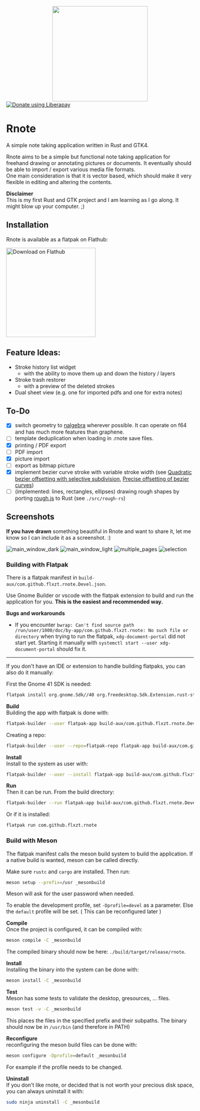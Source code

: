 <div align="center">
<img src="resources/icons/scalable/apps/rnote.svg" width="256"></img>
</div>

<div align="start" id="container">
    <div id="donatebutton">
    <a href="https://liberapay.com/flxzt/donate"><img alt="Donate using Liberapay" src="https://liberapay.com/assets/widgets/donate.svg"></a>
    </div>
</div>

# Rnote
A simple note taking application written in Rust and GTK4.

Rnote aims to be a simple but functional note taking application for freehand drawing or annotating pictures or documents. It eventually should be able to import / export various media file formats.  
One main consideration is that it is vector based, which should make it very flexible in editing and altering the contents.

**Disclaimer**  
This is my first Rust and GTK project and I am learning as I go along. It might blow up your computer. ;)

## Installation
Rnote is available as  a flatpak on Flathub:

<div align="start">
<a href='https://flathub.org/apps/details/com.github.flxzt.rnote'><img width='240' alt='Download on Flathub' src='https://flathub.org/assets/badges/flathub-badge-en.png'/></a>

</div>


## Feature Ideas:
* Stroke history list widget
    * with the ability to move them up and down the history / layers
* Stroke trash restorer
    *  with a preview of the deleted strokes
* Dual sheet view (e.g. one for imported pdfs and one for extra notes)

## To-Do
- [x] switch geometry to [nalgebra](https://crates.io/crates/nalgebra) wherever possible. It can operate on f64 and has much more features than graphene.
- [ ] template deduplication when loading in .rnote save files.
- [x] printing / PDF export
- [ ] PDF import
- [x] picture import
- [ ] export as bitmap picture
- [x] implement bezier curve stroke with variable stroke width
    (see [Quadratic bezier offsetting with selective subdivision](https://microbians.com/math/Gabriel_Suchowolski_Quadratic_bezier_offsetting_with_selective_subdivision.pdf),
    [Precise offsetting of bezier curves](https://blend2d.com/research/precise_offset_curves.pdf))
- [ ] (implemented: lines, rectangles, ellipses) drawing rough shapes by porting [rough.js](https://roughjs.com/) to Rust (see `./src/rough-rs`)

## Screenshots

**If you have drawn** something beautiful in Rnote and want to share it, let me know so I can include it as a screenshot. :)

![main_window_dark](./resources/screenshots/main_window_dark.png)
![main_window_light](./resources/screenshots/main_window_light.png)
![multiple_pages](./resources/screenshots/multiple_pages.png)
![selection](./resources/screenshots/selection.png)

### Building with Flatpak
There is a flatpak manifest in `build-aux/com.github.flxzt.rnote.Devel.json`.

Use Gnome Builder or vscode with the flatpak extension to build and run the application for you. **This is the easiest and recommended way.**

**Bugs and workarounds**

- If you encounter `bwrap: Can't find source path /run/user/1000/doc/by-app/com.github.flxzt.rnote: No such file or directory` when trying to run the flatpak, `xdg-document-portal` did not start yet. Starting it manually with `systemctl start --user xdg-document-portal` should fix it.

--- 

If you don't have an IDE or extension to handle building flatpaks, you can also do it manually:

First the Gnome 41 SDK is needed:

```bash
flatpak install org.gnome.Sdk//40 org.freedesktop.Sdk.Extension.rust-stable//21.08 org.gnome.Platform//41
```

**Build**  
Building the app with flatpak is done with:

```bash
flatpak-builder --user flatpak-app build-aux/com.github.flxzt.rnote.Devel.json
```

Creating a repo:

```bash
flatpak-builder --user --repo=flatpak-repo flatpak-app build-aux/com.github.flxzt.rnote.Devel.json
```


**Install**  
Install to the system as user with:

```bash
flatpak-builder --user --install flatpak-app build-aux/com.github.flxzt.rnote.Devel.json
```

**Run**  
Then it can be run.
From the build directory:

```bash
flatpak-builder --run flatpak-app build-aux/com.github.flxzt.rnote.Devel.json rnote
```

Or if it is installed:

```bash
flatpak run com.github.flxzt.rnote
```

### Build with Meson
The flatpak manifest calls the meson build system to build the application.
If a native build is wanted, meson can be called directly.

Make sure `rustc` and `cargo` are installed. Then run:

```bash
meson setup --prefix=/usr _mesonbuild
```
Meson will ask for the user password when needed.

To enable the development profile, set `-Dprofile=devel` as a parameter. Else the `default` profile will be set. ( This can be reconfigured later )

**Compile**  
Once the project is configured, it can be compiled with:

```bash
meson compile -C _mesonbuild
```

The compiled binary should now be here: `./build/target/release/rnote`.

**Install**  
Installing the binary into the system can be done with:

```bash
meson install -C _mesonbuild
```

**Test**  
Meson has some tests to validate the desktop, gresources, ... files.

```bash
meson test -v -C _mesonbuild
```

This places the files in the specified prefix and their subpaths. The binary should now be in `/usr/bin` (and therefore in PATH)

**Reconfigure**  
reconfiguring the meson build files can be done with:

```bash
meson configure -Dprofile=default _mesonbuild
```

For example if the profile needs to be changed.


**Uninstall**  
If you don't like rnote, or decided that is not worth your precious disk space, you can always uninstall it with:

```bash
sudo ninja uninstall -C _mesonbuild
```